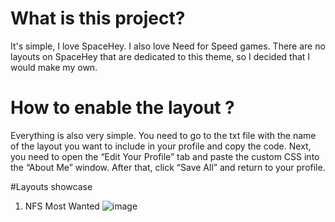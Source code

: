 # What is this project?
It's simple, I love SpaceHey. I also love Need for Speed games. There are no layouts on SpaceHey that are dedicated to this theme, so I decided that I would make my own.


# How to enable the layout ?
Everything is also very simple. You need to go to the txt file with the name of the layout you want to include in your profile and copy the code. Next, you need to open the “Edit Your Profile” tab and paste the custom CSS into the “About Me” window. After that, click “Save All” and return to your profile.


#Layouts showcase

1. NFS Most Wanted
![image](https://github.com/user-attachments/assets/24148c7a-a88e-435b-a534-ae6a6c584dbc)
